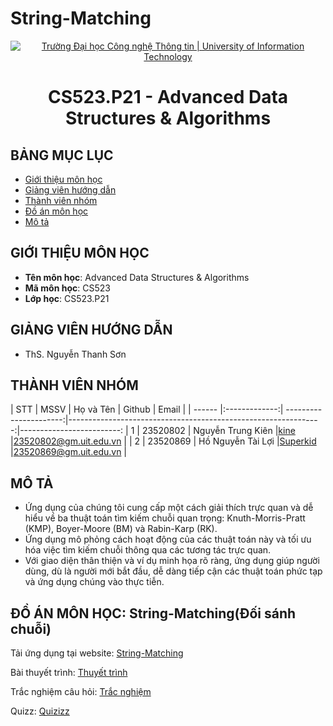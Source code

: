 # String-Matching

<p align="center">
  <a href="https://www.uit.edu.vn/" title="Trường Đại học Công nghệ Thông tin" style="border: 5;">
    <img src="https://i.imgur.com/WmMnSRt.png" alt="Trường Đại học Công nghệ Thông tin | University of Information Technology">
  </a>
</p>

<h1 align="center"><b>CS523.P21 - Advanced Data Structures & Algorithms</b></h1>

## BẢNG MỤC LỤC

- [ Giới thiệu môn học](#gioithieumonhoc)
- [ Giảng viên hướng dẫn](#giangvien)
- [ Thành viên nhóm](#thanhvien)
- [ Đồ án môn học](#doan)
- [ Mô tả ](#description)

## GIỚI THIỆU MÔN HỌC

<a name="gioithieumonhoc"></a>

- **Tên môn học**: Advanced Data Structures & Algorithms
- **Mã môn học**: CS523
- **Lớp học**: CS523.P21

## GIẢNG VIÊN HƯỚNG DẪN

<a name="giangvien"></a>

- ThS. Nguyễn Thanh Sơn

## THÀNH VIÊN NHÓM

<a name="thanhvien"></a>
| STT | MSSV | Họ và Tên | Github | Email |
| ------ |:-------------:| ----------------------:|---------------------------------------------------------------:|-------------------------:
| 1 | 23520802 | Nguyễn Trung Kiên |[kine](https://github.com/kine1606) |23520802@gm.uit.edu.vn |
| 2 | 23520869 | Hồ Nguyễn Tài Lợi |[Superkid](https://github.com/loihnt) |23520869@gm.uit.edu.vn |

## MÔ TẢ

- Ứng dụng của chúng tôi cung cấp một cách giải thích trực quan và dễ hiểu về ba thuật toán tìm kiếm chuỗi quan trọng: Knuth-Morris-Pratt (KMP), Boyer-Moore (BM) và Rabin-Karp (RK).
- Ứng dụng mô phỏng cách hoạt động của các thuật toán này và tối ưu hóa việc tìm kiếm chuỗi thông qua các tương tác trực quan.
- Với giao diện thân thiện và ví dụ minh họa rõ ràng, ứng dụng giúp người dùng, dù là người mới bắt đầu, dễ dàng tiếp cận các thuật toán phức tạp và ứng dụng chúng vào thực tiễn.

## ĐỒ ÁN MÔN HỌC: String-Matching(Đối sánh chuỗi)

Tải ứng dụng tại website: <a href="https://drive.google.com/drive/u/0/folders/1fY5v830vhxOetjW3tnCvogEHLWJhp1N9">String-Matching</a>

Bài thuyết trình: <a href="https://www.canva.com/design/DAGhP4JN30M/pKLOfOc6vtDfOXm0OjdITQ/edit?utm_content=DAGhP4JN30M&utm_campaign=designshare&utm_medium=link2&utm_source=sharebutton">Thuyết trình</a>

Trắc nghiệm câu hỏi: <a href="https://docs.google.com/spreadsheets/d/1AW64wsO2YNOW0SfejGeQrtads2zzRJ3kzyksbuLFPGU/edit?gid=970250323#gid=970250323">Trắc nghiệm</a>

Quizz: <a href="https://quizizz.com/admin/quiz/67d05089af9b75b60f7ca7b7">Quizizz</a>
